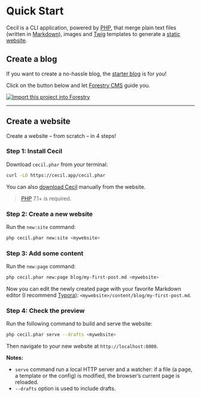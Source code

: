 <!--
description: "Create a new static site and preview it locally."
date: 2020-12-19
-->

# Quick Start

Cecil is a CLI application, powered by [PHP](https://www.php.net), that merge plain text files (written in [Markdown](https://daringfireball.net/projects/markdown/)), images and [Twig](https://twig.symfony.com/) templates to generate a [static website](https://en.wikipedia.org/wiki/Static_web_page).

## Create a blog

If you want to create a no-hassle blog, the [starter blog](https://github.com/Cecilapp/the-butler#readme) is for you!

Click on the button below and let [Forestry CMS](https://forestry.io) guide you.

[![Import this project into Forestry](https://assets.forestry.io/import-to-forestryK.svg)](https://cecil.app/cms/forestry/import/)

----

## Create a website

Create a website – from scratch – in 4 steps!

### Step 1: Install Cecil

Download `cecil.phar` from your terminal:

```bash
curl -LO https://cecil.app/cecil.phar
```

You can also [download Cecil](https://cecil.app/download/) manually from the website.

> [PHP](http://php.net/manual/en/install.php) 7.1+ is required.

### Step 2: Create a new website

Run the `new:site` command:

```bash
php cecil.phar new:site <mywebsite>
```

### Step 3: Add some content

Run the `new:page` command:

```bash
php cecil.phar new:page blog/my-first-post.md <mywebsite>
```

Now you can edit the newly created page with your favorite Markdown editor (I recommend [Typora](https://www.typora.io)): `<mywebsite>/content/blog/my-first-post.md`.

### Step 4: Check the preview

Run the following command to build and serve the website:

```bash
php cecil.phar serve --drafts <mywebsite>
```

Then navigate to your new website at `http://localhost:8000`.

**Notes:**

- `serve` command run a local HTTP server and a watcher: if a file (a page, a template or the config) is modified, the browser’s current page is reloaded.
- `--drafts` option is used to include drafts.
